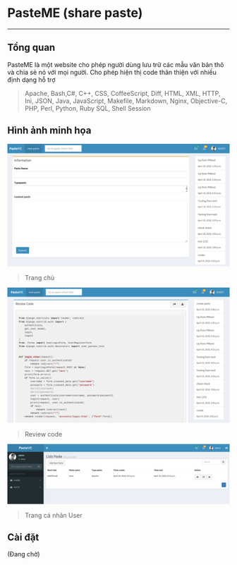 # PasteME (share paste)
---
## Tổng quan

PasteME là một website cho phép người dùng lưu trữ các mẫu văn bản thô và chia sẻ nó với mọi người. Cho phép hiện thị code thân thiện với nhiều định dạng hỗ trợ

> Apache, Bash,C#, C++, CSS, CoffeeScript, Diff, HTML, XML, HTTP, Ini, JSON, Java, JavaScript, Makefile, Markdown, Nginx, Objective-C, PHP, Perl, Python, Ruby  SQL, Shell Session

## Hình ảnh minh họa

![](docs/images/trangchu.PNG)
> Trang chủ

![](docs/images/trangchu-2.PNG)
> Review code

![](docs/images/trangchu-3.PNG)
> Trang cá nhân User

## Cài đặt

(Đang chờ)
